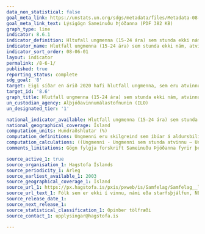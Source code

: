 ```yaml
---
data_non_statistical: false
goal_meta_link: https://unstats.un.org/sdgs/metadata/files/Metadata-08-06-01.pdf
goal_meta_link_text: Lýsigögn Sameinuðu Þjóðanna (PDF 382 KB)
graph_type: line
indicator: 8.6.1
indicator_definition: Hltufall ungmenna (15-24 ára) sem stunda ekki nám, atvinnu eða eru í starfsþjálfun, einnig þekkt sem "NEET hlutfall", táknar fjölda ungmenna sem ekki stunda nám, atvinnu né eru í starfsþjálfun sem hlutfall af heildarfjölda ungmenna.
indicator_name: Hlutfall ungmenna (15-24 ára) sem stunda ekki nám, atvinnu eða eru í starfsþjálfun.
indicator_sort_order: 08-06-01
layout: indicator
permalink: /8-6-1/
published: true
reporting_status: complete
sdg_goal: '8'
target: Eigi síðar en árið 2020 hafi hlutfall ungmenna, sem eru atvinnulaus, stunda ekki nám eða þjálfun, lækkað verulega.
target_id: '8.6'
graph_title: Hlutfall ungmenna (15-24 ára) sem stunda ekki nám, atvinnu eða eru í starfsþjálfun.
un_custodian_agency: Alþjóðavinnumálastofnunin (ILO)
un_designated_tier: '1'

national_indicator_available: Hlutfall ungmenna (15-24 ára) sem stunda ekki nám, atvinnu eða eru í starfsþjálfun.
national_geographical_coverage: Ísland
computation_units: Hundraðshlutar (%)
computation_definitions: Ungmenni eru skilgreind sem íbúar á aldursbilinu 16-24 ára.
computation_calculations: ((Ungmenni - Ungmenni sem stunda atvinnu – Ungmenni sem stunda ekki atvinnu en stunda nám eða starfsþjálfun) / Ungmenni) * 100
comments_limitations: Gögn fylgja forskrift Sameinuðu Þjóðanna fyrir þennan mælikvarða. Þessi mælikvarði var fundinn í samstarfi við málefnasérfræðinga.

source_active_1: true
source_organisation_1: Hagstofa Íslands
source_periodicity_1: Árleg
source_earliest_available_1: 2003
source_geographical_coverage_1: Ísland
source_url_1: https://px.hagstofa.is/pxis/pxweb/is/Samfelag/Samfelag__lifskjor__0_felagsvisar__3_atvinnuvidd/FEL04015a.px
source_url_text_1: Fólk sem er ekki í vinnu, námi eða starfsþjálfun, NEET eftir kyni og aldri 2003-2018
source_release_date_1:
source_next_release_1:
source_statistical_classification_1: Opinber tölfræði
source_contact_1: upplysingar@hagstofa.is

---
```

